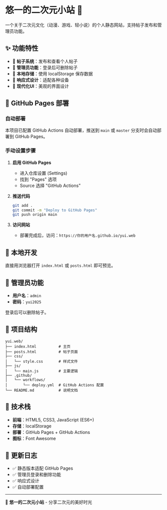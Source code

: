# 悠一的二次元小站 🌸

一个关于二次元文化（动漫、游戏、轻小说）的个人静态网站，支持帖子发布和管理员功能。

## ✨ 功能特性

- 📝 **帖子系统**：发布和查看个人帖子
- 👑 **管理员功能**：登录后可删除帖子
- 💾 **本地存储**：使用 localStorage 保存数据
- 📱 **响应式设计**：适配各种设备
- 🎨 **现代化UI**：美观的界面设计

## 🚀 GitHub Pages 部署

### 自动部署

本项目已配置 GitHub Actions 自动部署，推送到 `main` 或 `master` 分支时会自动部署到 GitHub Pages。

### 手动设置步骤

1. **启用 GitHub Pages**
   - 进入仓库设置 (Settings)
   - 找到 "Pages" 选项
   - Source 选择 "GitHub Actions"

2. **推送代码**
   ```bash
   git add .
   git commit -m "Deploy to GitHub Pages"
   git push origin main
   ```

3. **访问网站**
   - 部署完成后，访问：`https://你的用户名.github.io/yui.web`

## 🔧 本地开发

直接用浏览器打开 `index.html` 或 `posts.html` 即可预览。

## 👑 管理员功能

- **用户名**：`admin`
- **密码**：`yui2025`

登录后可以删除帖子。

## 📁 项目结构

```
yui.web/
├── index.html          # 主页
├── posts.html          # 帖子页面
├── css/
│   └── style.css       # 样式文件
├── js/
│   └── main.js         # 主要逻辑
├── .github/
│   └── workflows/
│       └── deploy.yml  # GitHub Actions 配置
└── README.md           # 说明文档
```

## 🎯 技术栈

- **前端**：HTML5, CSS3, JavaScript (ES6+)
- **存储**：localStorage
- **部署**：GitHub Pages + GitHub Actions
- **图标**：Font Awesome

## 📝 更新日志

- ✅ 静态版本适配 GitHub Pages
- ✅ 管理员登录和删除功能
- ✅ 响应式设计
- ✅ 自动部署配置

---

💖 **悠一的二次元小站** - 分享二次元的美好时光
